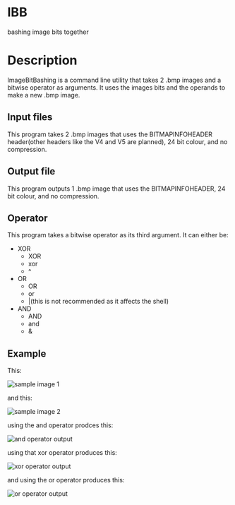# IBB

bashing image bits together

# Description

ImageBitBashing is a command line utility that takes 2 .bmp images and a bitwise operator as arguments. It uses the images bits and the operands to make a new .bmp image.

## Input files

This program takes 2 .bmp images that uses the BITMAPINFOHEADER header(other headers like the V4 and V5 are planned), 24 bit colour, and no compression.

## Output file

This program outputs 1 .bmp image that uses the BITMAPINFOHEADER, 24 bit colour, and no compression.

## Operator

This program takes a bitwise operator as its third argument. It can either be:

+ XOR
	+ XOR
	+ xor
	+ ^
+ OR
	+ OR
	+ or
	+ |(this is not recommended as it affects the shell)
+ AND
	+ AND
	+ and
	+ &

## Example

This:

![sample image 1](https://raw.githubusercontent.com/antsareflying/imgbitbash/main/images/sample1.png)

and this:

![sample image 2](https://raw.githubusercontent.com/antsareflying/imgbitbash/main/images/sample2.png)

using the and operator prodces this:

![and operator output](https://raw.githubusercontent.com/antsareflying/imgbitbash/main/images/outputand.png)

using that xor operator produces this:

![xor operator output](https://raw.githubusercontent.com/antsareflying/imgbitbash/main/images/outputxor.png)

and using the or operator produces this:

![or operator output](https://raw.githubusercontent.com/antsareflying/imgbitbash/main/images/outputor.png)

